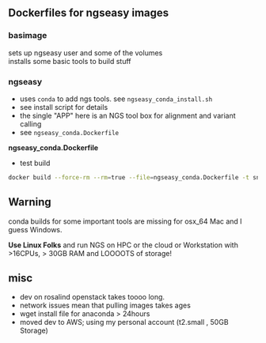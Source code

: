 ## Dockerfiles for ngseasy images


### basimage
sets up ngseasy user and some of the volumes  
installs some basic tools to build stuff  

### ngseasy
- uses `conda` to add ngs tools. see `ngseasy_conda_install.sh`    
- see install script for details  
- the single "APP" here is an NGS tool box for alignment and variant calling 
- see `ngseasy_conda.Dockerfile`

**ngseasy_conda.Dockerfile**  

- test build  

```bash
docker build --force-rm --rm=true --file=ngseasy_conda.Dockerfile -t snewhouse/ngseasy:aplha-0.0.1 .
```

## Warning
conda builds for some important tools are missing for osx_64 Mac and I guess Windows. 

**Use Linux Folks** and run NGS on HPC or the cloud or Workstation with >16CPUs, > 30GB RAM and LOOOOTS of storage!

## misc

- dev on rosalind openstack takes toooo long.
- network issues mean that pulling images takes ages
- wget install file for anaconda > 24hours
- moved dev to AWS; using my personal account (t2.small , 50GB Storage)
